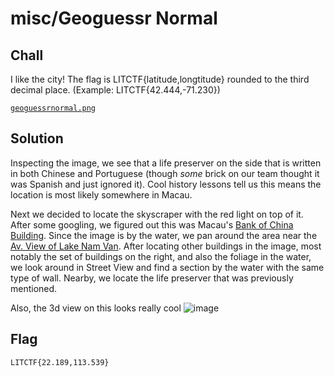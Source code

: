 # misc/Geoguessr Normal

## Chall

I like the city! The flag is LITCTF{latitude,longtitude} rounded to the third decimal place. (Example: LITCTF{42.444,-71.230})

[`geoguessrnormal.png`](https://drive.google.com/file/d/1I5HJIy0HMBpYlohuJdjeITiYlIw5s1Y0/view)

## Solution

Inspecting the image, we see that a life preserver on the side that is written in both Chinese and Portuguese (though *some* brick on our team thought it was Spanish and just ignored it). Cool history lessons tell us this means the location is most likely somewhere in Macau.

Next we decided to locate the skyscraper with the red light on top of it. After some googling, we figured out this was Macau's [Bank of China Building](https://en.wikipedia.org/wiki/Bank_of_China_Building,_Macau). Since the image is by the water, we pan around the area near the [Av. View of Lake Nam Van](https://www.google.com/maps/place/Av.+View+of+Lake+Nam+Van/@22.1872794,113.5383505,234a,35y,9.94h,48.54t/data=!3m1!1e3!4m12!1m6!3m5!1s0x34017aeea5871d33:0x2e687410a1298fb6!2sTorre+Lago+Panoramico!8m2!3d22.1886798!4d113.5421489!3m4!1s0x34017aee6d9f1e09:0x571de57561f5eb65!8m2!3d22.1894831!4d113.5388269!5m2!1e4!1e1). After locating other buildings in the image, most notably the set of buildings on the right, and also the foliage in the water, we look around in Street View and find a section by the water with the same type of wall. Nearby, we locate the life preserver that was previously mentioned.

Also, the 3d view on this looks really cool
![image](https://user-images.githubusercontent.com/64328893/181102518-f8859de6-81b8-4bec-9620-9d5a4401372a.png)

## Flag

`LITCTF{22.189,113.539}`
